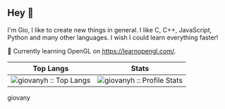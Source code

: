 ## Hey 👋
I'm Gio, I like to create new things in general. I like C, C++, JavaScript, Python and many other languages. I wish I could learn everything faster! 

🌱 Currently learning OpenGL on https://learnopengl.com/.

| Top Langs | Stats |
| --- | --- |
| <img src="https://github-readme-stats.vercel.app/api/top-langs/?username=giovanyh&layout=compact&langs_count=3&hide=html&theme=dracula" alt="giovanyh :: Top Langs" /> | <img src="https://github-readme-stats.vercel.app/api?username=giovanyh&show_icons=true&theme=dracula&show_private=true" alt="giovanyh :: Profile Stats" /> |


giovany
